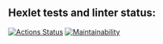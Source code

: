 ## Hexlet tests and linter status:
[![Actions Status](https://github.com/di8ry/python-project-lvl1/workflows/hexlet-check/badge.svg)](https://github.com/di8ry/python-project-lvl1/actions)
[![Maintainability](https://api.codeclimate.com/v1/badges/f7c8142602b655d675c0/maintainability)](https://codeclimate.com/github/di8ry/python-project-lvl1/maintainability)